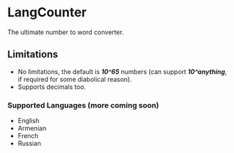 # LangCounter

The ultimate number to word converter.

## Limitations

* No limitations, the default is ***10^65*** numbers (can support ***10^anything***, if required for some diabolical reason).
* Supports decimals too.

### Supported Languages (more coming soon)

* English
* Armenian
* French
* Russian
